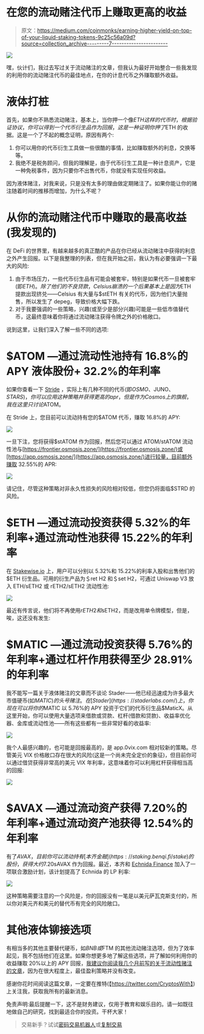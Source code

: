 # 在您的流动赌注代币上赚取更高的收益

> 原文：<https://medium.com/coinmonks/earning-higher-yield-on-top-of-your-liquid-staking-tokens-9c25c56a09d?source=collection_archive---------7----------------------->

![](img/023f5006e57876d930da69534b84fb16.png)

嘿，伙计们，我过去写过关于流动赌注的文章，但我认为最好开始整合一些我发现的利用你的流动赌注代币的最佳地点，在你的计息代币之外赚取额外收益。

# 液体打桩

首先，如果你不熟悉流动赌注，基本上，当你押一个像$ETH 这样的代币时，根据验证协议，你可以得到一个代币衍生品作为回报，这是一种证明你押了$ETH 的收据。这是一个了不起的概念证明，原因有两个:

1.  你可以用你的代币衍生工具做一些很酷的事情，比如赚取额外的利息，交换等等。
2.  我绝不是税务顾问，但我的理解是，由于代币衍生工具是一种计息资产，它是一种免税事件，因为只要你不出售代币，你就没有实现任何收益。

因为液体赌注，对我来说，只是没有太多的理由做定期赌注了。如果你能让你的赌注随着时间的推移而增加，为什么不呢？

# 从你的流动赌注代币中赚取的最高收益(我发现的)

在 DeFi 的世界里，有越来越多的真正酷的产品在你已经从流动赌注中获得的利息之外产生回报。以下是我整理的列表，但在我开始之前，我认为有必要强调一下最大的风险:

1.  由于市场压力，一些代币衍生品有可能会被套牢，特别是如果代币一旦被套牢(即$ETH)。除了他们的不良贷款，Celsius 崩溃的一个后果基本上是因为$ETH 提款出现挤兑——Celsius 有大量与$stETH 有关的代币，因为他们大量抛售，所以发生了 depeg，导致价格大幅下跌。
2.  对于我要强调的一些策略，兴趣(或至少是部分兴趣)可能是一些低市值替代币，这最终意味着你将通过流动赌注获得令牌之外的价格敞口。

说到这里，让我们深入了解一些不同的选项:

# $ATOM —通过流动性池持有 16.8%的 APY 液体股份+ 32.2%的年利率

如果你查看一下 [Stride](https://app.stride.zone/) ，实际上有几种不同的代币(即$OSMO、$JUNO、$STARS)，你可以应用这种策略并获得更高的 apr，但是作为 Cosmos 上的旗舰，我在这里只讨论$ATOM。

在 Stride 上，您目前可以流动持有您的$ATOM 代币，赚取 16.8%的 APY:

![](img/19a54b64fb09dabd5d3a69f0e3a15164.png)

一旦下注，您将获得$stATOM 作为回报，然后您可以通过 ATOM/stATOM 流动性池与[https://frontier.osmosis.zone/](https://frontier.osmosis.zone/)或[https://app.osmosis.zone/](https://app.osmosis.zone/)进行较量，目前额外赚取 32.55%的 APR:

![](img/2998cdf6e9e242378134a81cff979512.png)

请记住，尽管这种策略对非永久性损失的风险相对较低，但您仍将面临$STRD 的风险。

# $ETH —通过流动投资获得 5.32%的年利率+通过流动性池获得 15.22%的年利率

在 [Stakewise.io](https://app.stakewise.io/farm) 上，用户可以分别以 5.32%和 15.22%的利率入股和出售他们的$ETH 衍生品。可用的衍生产品为＄ret H2 和＄set H2，可通过 Uniswap V3 放入 ETH/sETH2 或 rETH2/sETH2 流动性池:

![](img/8aa8797940c65d6073dca83062fc3f4f.png)

最近有传言说，他们将不再使用$rETH2 和$sETH2，而是改用单令牌模型，但是，唉，这还没有发生:

# $MATIC —通过流动投资获得 5.76%的年利率+通过杠杆作用获得至少 28.91%的年利率

我不能写一篇关于液体赌注的文章而不谈论 Stader——他已经迅速成为许多最大市值硬币(如$MATIC)的头号赌注。在 [Stader](https://staderlabs.com/) 上，你现在可以将你的$MATIC 以 5.76%的 APY 投资于它们的代币衍生品$MaticX。从这里开始，你可以使用大量选项来借款或贷款、杠杆(借款和贷款)、收益率优化器、金库或流动性池——所有这些都有一些非常好看的收益率:

![](img/b8513f2e7c0f63f92fabdb3c12edb12f.png)

我个人最感兴趣的，也可能是回报最高的，是 app.0vix.com 相对较新的策略。尽管美元 VIX 价格敞口存在很大的风险(这是一个尚未完全定价的象征)，但目前你可以通过借贷获得非常高的美元 VIX 年利率，这意味着你可以利用杠杆获得相当高的回报:

![](img/7e96b5a312a08a272c48a9b1af161d4e.png)

# $AVAX —通过流动资产获得 7.20%的年利率+通过流动资产池获得 12.54%的年利率

有了$AVAX，目前你可以流动持有[本齐金融](https://staking.benqi.fi/stake)的股份，获得大约 7.20%的年利率，同时获得$sAVAX 作为回报。最近，本齐和 [Echnida Finance](https://app.echidna.finance/) 加入了一项联合激励计划，该计划提高了 Echnida 的 LP 利率:

![](img/97c75c8ee0c58d8c3ff81330da251d14.png)

这种策略需要注意的一个风险是，你的回报没有一笔是以美元萨瓦克斯支付的，所以你对美元齐和美元的替代币有完全的风险敞口。

# 其他液体铆接选项

有相当多的其他主要替代硬币，如$BNB 或$FTM 的其他流动赌注选项，但为了效率起见，我不包括他们在这里。如果你想更多地了解这些选项，并了解如何利用你的收益赚取 20%以上的 APY 回报，[我建议你阅读我几个月前写的关于流动性赌注的文章](/coinmonks/the-best-places-to-stack-your-altcoins-leveraging-your-gains-by-using-liquid-staking-lps-3cab5f1e1c23)，因为在很大程度上，最佳盈利策略并没有改变。

感谢你花时间阅读这篇文章，一定要在推特(【https://twitter.com/CryptosWith】)上关注我，获取我所有的最新消息。

免责声明:最后提醒一下，这不是财务建议，仅用于教育和娱乐目的。请一如既往地做自己的研究，找到最适合你的投资。干杯大家！

> 交易新手？试试[密码交易机器人](/coinmonks/crypto-trading-bot-c2ffce8acb2a)或[复制交易](/coinmonks/top-10-crypto-copy-trading-platforms-for-beginners-d0c37c7d698c)